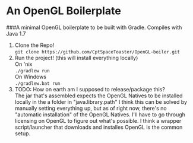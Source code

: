An OpenGL Boilerplate
===========

###A minimal OpenGL boilerplate to be built with Gradle.  Compiles with Java 1.7

1. Clone the Repo!  
`git clone https://github.com/CptSpaceToaster/OpenGL-boiler.git`  
2. Run the project! (this will install everything locally)  
On 'nix  
`./gradlew run`  
On Windows  
`./gradlew.bat run`  
3. TODO: How on earth am I supposed to release/package this?  
The jar that's assembled expects the OpenGL Natives to be installed locally in the a folder in "java.library.path"  I think this can be solved by manually setting everything up, but as of right now, there's no "automatic installation" of the OpenGL Natives.  I'll have to go through licensing on OpenGL to figure out what's possible.  I think a wrapper script/launcher that downloads and installes OpenGL is the common setup.
